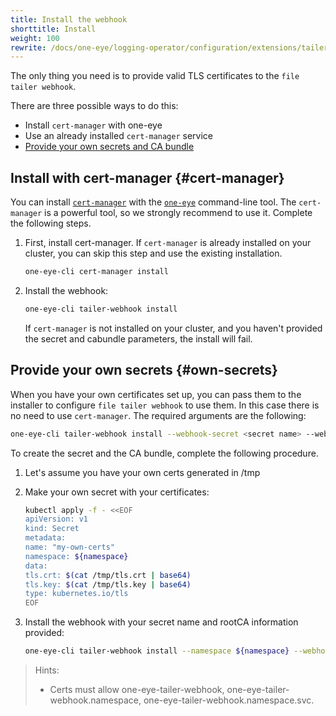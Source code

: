 ```yaml
---
title: Install the webhook
shorttitle: Install
weight: 100
rewrite: /docs/one-eye/logging-operator/configuration/extensions/tailer-webhook/
---
```


The only thing you need is to provide valid TLS certificates to the `file tailer webhook`. 

There are three possible ways to do this:

* Install `cert-manager` with one-eye
* Use an already installed `cert-manager` service
* [Provide your own secrets and CA bundle](#own-secrets)

## Install with cert-manager {#cert-manager}

You can install [`cert-manager`](https://cert-manager.io/) with the [`one-eye`](/products/one-eye/) command-line tool. The `cert-manager` is a powerful tool, so we strongly recommend to use it. Complete the following steps.

1. First, install cert-manager. If `cert-manager` is already installed on your cluster, you can skip this step and use the existing installation.

    ```bash
    one-eye-cli cert-manager install
    ```

1. Install the webhook:

    ```bash
    one-eye-cli tailer-webhook install
    ```

    If `cert-manager` is not installed on your cluster, and you haven't provided the secret and cabundle parameters, the install will fail.

## Provide your own secrets {#own-secrets}

When you have your own certificates set up, you can pass them to the installer to configure `file tailer webhook` to use them. In this case there is no need to use `cert-manager`.
The required arguments are the following:

```bash
one-eye-cli tailer-webhook install --webhook-secret <secret name> --webhook-cabundle <CA bundle>
```

To create the secret and the CA bundle, complete the following procedure.

1. Let's assume you have your own certs generated in /tmp

2. Make your own secret with your certificates:

    ```bash
    kubectl apply -f - <<EOF
    apiVersion: v1
    kind: Secret
    metadata:
    name: "my-own-certs"
    namespace: ${namespace}
    data:
    tls.crt: $(cat /tmp/tls.crt | base64)
    tls.key: $(cat /tmp/tls.key | base64)
    type: kubernetes.io/tls
    EOF
    ```

3. Install the webhook with your secret name and rootCA information provided:

    ```bash
    one-eye-cli tailer-webhook install --namespace ${namespace} --webhook-secret "my-own-certs" --webhook-cabundle "$(cat /tmp/rootCA.pem)"
    ```

> Hints:
> - Certs must allow one-eye-tailer-webhook, one-eye-tailer-webhook.namespace, one-eye-tailer-webhook.namespace.svc.
